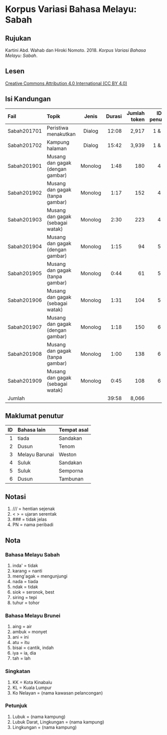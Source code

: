 ﻿# Korpus Variasi Bahasa Melayu: Sabah
## Rujukan
Kartini Abd. Wahab dan Hiroki Nomoto. 2018. _Korpus Variasi Bahasa Melayu: Sabah_.

## Lesen
[Creative Commons Attribution 4.0 International (CC BY 4.0)](https://creativecommons.org/licenses/by-nc-nd/4.0/deed.ms)

## Isi Kandungan
|Fail       |Topik                            |Jenis  |Durasi|Jumlah token|ID penutur|
|:----------|:--------------------------------|:-----:|-----:|-----------:|:--------:|
|Sabah201701|Peristiwa menakutkan             |Dialog | 12:08|2,917       | 1 & 2    |
|Sabah201702|Kampung halaman                  |Dialog | 15:42|3,939       | 1 & 3    |
|Sabah201901|Musang dan gagak (dengan gambar) |Monolog|  1:48|  180       | 4        |
|Sabah201902|Musang dan gagak (tanpa gambar)  |Monolog|  1:17|  152       | 4        |
|Sabah201903|Musang dan gagak (sebagai watak) |Monolog|  2:30|  223       | 4        |
|Sabah201904|Musang dan gagak (dengan gambar) |Monolog|  1:15|   94       | 5        |
|Sabah201905|Musang dan gagak (tanpa gambar)  |Monolog|  0:44|   61       | 5        |
|Sabah201906|Musang dan gagak (sebagai watak) |Monolog|  1:31|  104       | 5        |
|Sabah201907|Musang dan gagak (dengan gambar) |Monolog|  1:18|  150       | 6        |
|Sabah201908|Musang dan gagak (tanpa gambar)  |Monolog|  1:00|  138       | 6        |
|Sabah201909|Musang dan gagak (sebagai watak) |Monolog|  0:45|  108       | 6        |
|Jumlah     |                                 |       | 39:58|8,066       |          |

## Maklumat penutur
|ID|Bahasa lain    |Tempat asal|
|-:|:--------------|:----------|
|1 |tiada          |Sandakan   |
|2 |Dusun          |Tenom      |
|3 |Melayu Barunai |Weston     |
|4 |Suluk          |Sandakan   |
|5 |Suluk          |Semporna   |
|6 |Dusun          |Tambunan   |

## Notasi

1. /// = hentian sejenak
1. < > = ujaran serentak
1. \#\#\# = tidak jelas
1. PN = nama peribadi

## Nota
### Bahasa Melayu Sabah

1. inda' = tidak
1. karang = nanti
1. meng'agak = mengunjungi
1. nada = tiada
1. ndak = tidak
1. siok = seronok, best
1. siring = tepi
1. tuhur = tohor

### Bahasa Melayu Brunei

1. aing = air
1. ambuk = monyet
1. ani = ini
1. atu = itu
1. bisai = cantik, indah
1. iya = ia, dia
1. tah = lah

### Singkatan

1. KK = Kota Kinabalu
1. KL = Kuala Lumpur
1. Ko Nelayan = (nama kawasan pelancongan)

### Petunjuk

1. Lubuk = (nama kampung)
1. Lubuk Darat, Lingkungan = (nama kampung)
1. Lingkungan = (nama kampung)
